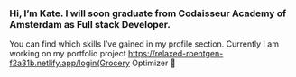 ### Hi, I’m Kate. I will soon graduate from Codaisseur Academy of Amsterdam as Full stack Developer.
You can find which skills I’ve gained in my profile section.
Currently I am working on my portfolio project https://relaxed-roentgen-f2a31b.netlify.app/login(Grocery Optimizer 👋

<!--
**katerynapidhorna/katerynapidhorna** is a ✨ _special_ ✨ repository because its `README.md` (this file) appears on your GitHub profile.

Here are some ideas to get you started:

- 🔭 I’m currently working on ...
- 🌱 I’m currently learning ...
- 👯 I’m looking to collaborate on ...
- 🤔 I’m looking for help with ...
- 💬 Ask me about ...
- 📫 How to reach me: ...
- 😄 Pronouns: ...
- ⚡ Fun fact: ...
-->
